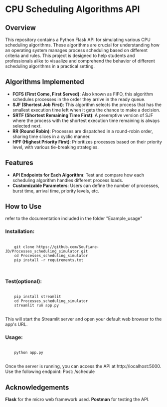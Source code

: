 # CPU Scheduling Algorithms API

## Overview
This repository contains a Python Flask API for simulating various CPU scheduling algorithms. These algorithms are crucial for understanding how an operating system manages process scheduling based on different criteria and rules. This project is designed to help students and professionals alike to visualize and comprehend the behavior of different scheduling algorithms in a practical setting.

## Algorithms Implemented
- **FCFS (First Come, First Served)**: Also known as FIFO, this algorithm schedules processes in the order they arrive in the ready queue.
- **SJF (Shortest Job First)**: This algorithm selects the process that has the smallest execution time left when it gets the chance to make a decision.
- **SRTF (Shortest Remaining Time First)**: A preemptive version of SJF where the process with the shortest execution time remaining is always selected next.
- **RR (Round Robin)**: Processes are dispatched in a round-robin order, sharing time slices in a cyclic manner.
- **HPF (Highest Priority First)**: Prioritizes processes based on their priority level, with various tie-breaking strategies.

## Features
- **API Endpoints for Each Algorithm**: Test and compare how each scheduling algorithm handles different process loads.
- **Customizable Parameters**: Users can define the number of processes, burst time, arrival time, priority levels, etc.

## How to Use
refer to the documentation included in the folder "Example_usage"

### Installation:
<pre>
  <code class="language-java">
    git clone https://github.com/Soufiane-JD/Processes_scheduling_simulator.git
    cd Processes_scheduling_simulator
    pip install -r requirements.txt

  </code>
</pre>

### Test(optional):
<pre>
  <code class="language-java">
    pip install streamlit
    cd Processes_scheduling_simulator
    streamlit run app.py
  </code>
</pre>
This will start the Streamlit server and open your default web browser to the app's URL.

### Usage:
<pre>
  <code class="language-java">
    python app.py
  </code>
</pre>

Once the server is running, you can access the API at http://localhost:5000. Use the following endpoint:
Post: /schedule

## Acknowledgements
**Flask** for the micro web framework used.
**Postman** for testing the API.

